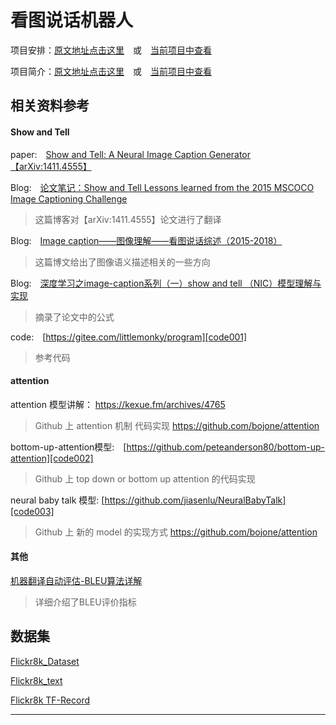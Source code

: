 # 看图说话机器人

项目安排：[原文地址点击这里][DOC01]&emsp;或&emsp;[当前项目中查看](项目安排.md)

项目简介：[原文地址点击这里][DOC02]&emsp;或&emsp;[当前项目中查看](项目简介.md)

## 相关资料参考

#### Show and Tell

paper:&emsp;[Show and Tell: A Neural Image Caption Generator【arXiv:1411.4555】](arxiv14114555)

Blog:&emsp;[论文笔记：Show and Tell Lessons learned from the 2015 MSCOCO Image Captioning Challenge][blog001]

> 这篇博客对【arXiv:1411.4555】论文进行了翻译

Blog:&emsp;[Image caption——图像理解——看图说话综述（2015-2018）][blog002]

> 这篇博文给出了图像语义描述相关的一些方向

Blog:&emsp;[深度学习之image-caption系列（一）show and tell （NIC）模型理解与实现][blog003]

> 摘录了论文中的公式

code:&emsp;[https://gitee.com/littlemonky/program][code001]

> 参考代码

#### attention

attention 模型讲解： https://kexue.fm/archives/4765

> Github 上 attention 机制 代码实现 https://github.com/bojone/attention

bottom-up-attention模型:&emsp;[https://github.com/peteanderson80/bottom-up-attention][code002]

> Github 上 top down or bottom up attention  的代码实现

neural baby talk 模型:  [https://github.com/jiasenlu/NeuralBabyTalk][code003]
> Github 上 新的 model 的实现方式 https://github.com/bojone/attention


#### 其他

[机器翻译自动评估-BLEU算法详解][blog004]
> 详细介绍了BLEU评价指标

## 数据集

[Flickr8k_Dataset][dataset_01]

[Flickr8k_text][dataset_02]

[Flickr8k TF-Record][dataset_03]

---

[DOC01]: https://gitee.com/ai100/projects-readme
[DOC02]: https://gitee.com/ai100/project-image-caption

[arxiv14114555]: https://arxiv.org/abs/1411.4555

[blog001]: https://blog.csdn.net/w5688414/article/details/79301976
[blog002]: https://blog.csdn.net/m0_37731749/article/details/80520144
[blog003]: https://blog.csdn.net/weixin_41694971/article/details/81359970
[blog004]: https://blog.csdn.net/qq_31584157/article/details/77709454

[code001]: https://gitee.com/littlemonky/program
[code002]: https://github.com/peteanderson80/bottom-up-attention
[code003]: https://github.com/jiasenlu/NeuralBabyTalk



[dataset_01]: http://nlp.cs.illinois.edu/HockenmaierGroup/Framing_Image_Description/Flickr8k_Dataset.zip
[dataset_02]: http://nlp.cs.illinois.edu/HockenmaierGroup/Framing_Image_Description/Flickr8k_text.zip
[dataset_03]: https://www.tinymind.com/fandichao1998/datasets/flickr8k

